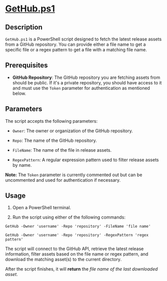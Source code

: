 # [GetHub.ps1](/appscmd/GetHub.ps1)

## Description

`GetHub.ps1` is a PowerShell script designed to fetch the latest release assets from a GitHub repository. You can provide either a file name to get a specific file or a regex pattern to get a file with a matching file name.

## Prerequisites

- **GitHub Repository**: The GitHub repository you are fetching assets from should be public. If it's a private repository, you should have access to it and must use the `Token` parameter for authentication as mentioned below.

## Parameters

The script accepts the following parameters:

- `Owner`: The owner or organization of the GitHub repository.

- `Repo`: The name of the GitHub repository.

-  `FileName`: The name of the file in release assets. 

- `RegexPattern`: A regular expression pattern used to filter release assets by name.

**Note:** The `Token` parameter is currently commented out but can be uncommented and used for authentication if necessary.

## Usage

1. Open a PowerShell terminal.

2. Run the script using either of the following commands: 

`GetHub -Owner 'username' -Repo 'repository' -FileName 'file name'`

`GetHub -Owner 'username' -Repo 'repository' -RegexPattern 'regex pattern'`

The script will connect to the GitHub API, retrieve the latest release information, filter assets based on the file name or regex pattern, and download the matching asset(s) to the current directory.

After the script finishes, it will **return** the *file name of the last downloaded asset*.
